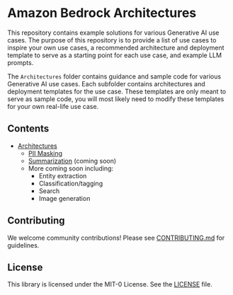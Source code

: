 # Amazon Bedrock Architectures

This repository contains example solutions for various Generative AI use cases. The purpose of this repository is to provide a list of use cases to inspire your own use cases, a recommended architecture and deployment template to serve as a starting point for each use case, and example LLM prompts. 

The ```Architectures``` folder contains guidance and sample code for various Generative AI use cases. Each subfolder contains architectures and deployment templates for the use case. These templates are only meant to serve as sample code, you will most likely need to modify these templates for your own real-life use case.

## Contents
- [Architectures](Architectures/)
  - [PII Masking](Architectures/PII_Masking/README.md)
  - [Summarization](Architectures/Summarization/README.md) (coming soon)
  - More coming soon including:
    - Entity extraction
    - Classification/tagging
    - Search
    - Image generation

## Contributing

We welcome community contributions! Please see [CONTRIBUTING.md](CONTRIBUTING.md) for guidelines.

## License

This library is licensed under the MIT-0 License. See the [LICENSE](LICENSE) file.
